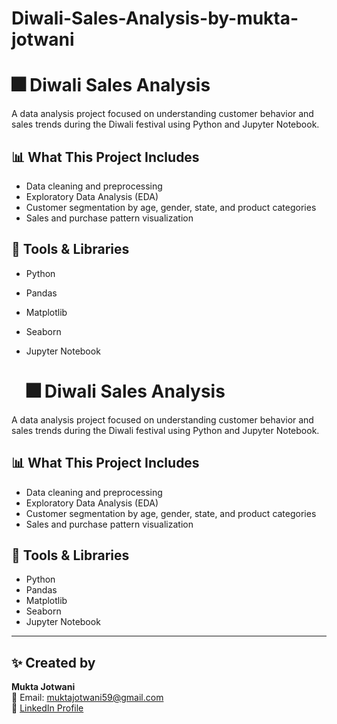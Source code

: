 # Diwali-Sales-Analysis-by-mukta-jotwani
# 🎆 Diwali Sales Analysis

A data analysis project focused on understanding customer behavior and sales trends during the Diwali festival using Python and Jupyter Notebook.

## 📊 What This Project Includes

- Data cleaning and preprocessing
- Exploratory Data Analysis (EDA)
- Customer segmentation by age, gender, state, and product categories
- Sales and purchase pattern visualization

## 🧰 Tools & Libraries

- Python
- Pandas
- Matplotlib
- Seaborn
- Jupyter Notebook

  # 🎆 Diwali Sales Analysis

A data analysis project focused on understanding customer behavior and sales trends during the Diwali festival using Python and Jupyter Notebook.

## 📊 What This Project Includes

- Data cleaning and preprocessing  
- Exploratory Data Analysis (EDA)  
- Customer segmentation by age, gender, state, and product categories  
- Sales and purchase pattern visualization  

## 🧰 Tools & Libraries

- Python  
- Pandas  
- Matplotlib  
- Seaborn  
- Jupyter Notebook  

---

## ✨ Created by

**Mukta Jotwani**  
📧 Email: muktajotwani59@gmail.com  
🔗 [LinkedIn Profile](https://www.linkedin.com/in/mukta-jotwani-b1a322200)


